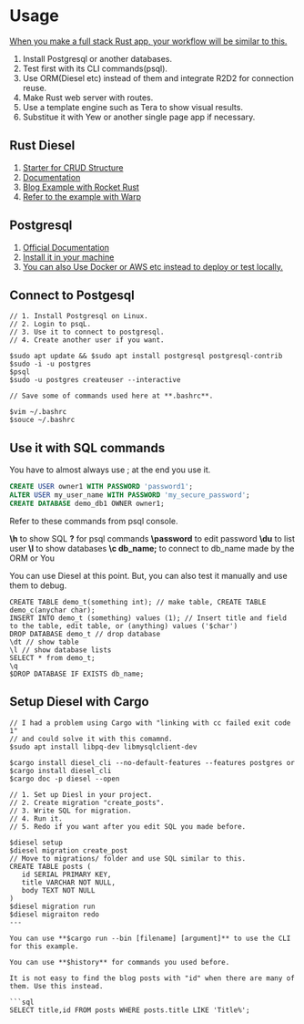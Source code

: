 # Usage

[When you make a full stack Rust app, your workflow will be similar to this.](https://github.com/steadylearner/Rust-Full-Stack)

1. Install Postgresql or another databases. 
2. Test first with its CLI commands(psql). 
3. Use ORM(Diesel etc) instead of them and integrate R2D2 for connection reuse.
4. Make Rust web server with routes.
5. Use a template engine such as Tera to show visual results. 
6. Substitue it with Yew or another single page app if necessary.

## Rust Diesel

1. [Starter for CRUD Structure](http://diesel.rs/guides/getting-started/)
2. [Documentation](http://docs.diesel.rs/diesel/index.html)
3. [Blog Example with Rocket Rust](https://notryanb.github.io/rust-blog-series-1.html)
4. [Refer to the example with Warp](https://github.com/steadylearner/Rust-Full-Stack/blob/master/warp/database/2.%20with_db_pool/src/models/post.rs) 

## Postgresql 

1. [Official Documentation](https://www.postgresql.org/docs/current/static/tutorial-sql.html)
2. [Install it in your machine](https://www.digitalocean.com/community/tutorials/how-to-install-and-use-postgresql-on-ubuntu-18-04)
3. [You can also Use Docker or AWS etc instead to deploy or test locally.](https://www.steadylearner.com/blog/read/Docker)

## Connect to Postgesql

```console
// 1. Install Postgresql on Linux.
// 2. Login to psqL.
// 3. Use it to connect to postgresql.
// 4. Create another user if you want.

$sudo apt update && $sudo apt install postgresql postgresql-contrib
$sudo -i -u postgres
$psql
$sudo -u postgres createuser --interactive

// Save some of commands used here at **.bashrc**.

$vim ~/.bashrc
$souce ~/.bashrc
```

## Use it with SQL commands

You have to almost always use ; at the end you use it.

```sql
CREATE USER owner1 WITH PASSWORD 'password1';
ALTER USER my_user_name WITH PASSWORD 'my_secure_password';
CREATE DATABASE demo_db1 OWNER owner1;
```

Refer to these commands from psql console.

**\h** to show SQL
**\?** for psql commands
**\password** to edit password
**\du** to list user
**\l** to show databases
**\c db_name;** to connect to db_name made by the ORM or You

You can use Diesel at this point. But, you can also test it manually and use them to debug.

```console
CREATE TABLE demo_t(something int); // make table, CREATE TABLE demo_c(anychar char);
INSERT INTO demo_t (something) values (1); // Insert title and field to the table, edit table, or (anything) values ('$char')
DROP DATABASE demo_t // drop database
\dt // show table
\l // show database lists
SELECT * from demo_t;
\q
$DROP DATABASE IF EXISTS db_name;
```

## Setup Diesel with Cargo

```console
// I had a problem using Cargo with "linking with cc failed exit code 1"
// and could solve it with this comamnd.
$sudo apt install libpq-dev libmysqlclient-dev

$cargo install diesel_cli --no-default-features --features postgres or $cargo install diesel_cli
$cargo doc -p diesel --open

// 1. Set up Diesl in your project.
// 2. Create migration "create_posts".
// 3. Write SQL for migration.
// 4. Run it.
// 5. Redo if you want after you edit SQL you made before.

$diesel setup
$diesel migration create_post
// Move to migrations/ folder and use SQL similar to this.
CREATE TABLE posts (
   id SERIAL PRIMARY KEY,
   title VARCHAR NOT NULL,
   body TEXT NOT NULL
)
$diesel migration run
$diesel migraiton redo
---

You can use **$cargo run --bin [filename] [argument]** to use the CLI for this example.

You can use **$history** for commands you used before.

It is not easy to find the blog posts with "id" when there are many of them. Use this instead.

```sql
SELECT title,id FROM posts WHERE posts.title LIKE 'Title%';
```
